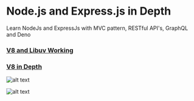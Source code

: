 # Node.js and Express.js in Depth
Learn NodeJs and ExpressJs with MVC pattern, RESTful API's, GraphQL and Deno

### [V8 and Libuv Working](https://chaudharypulkit93.medium.com/how-does-nodejs-work-beginner-to-advanced-event-loop-v8-engine-libuv-threadpool-bbe9b41b5bdd)

### [V8 in Depth](https://hackernoon.com/javascript-v8-engine-explained-3f940148d4ef)

![alt text](https://miro.medium.com/v2/resize:fit:720/format:webp/1*W9scwah0RjkYuUX8byiVIA.png)

![alt text](https://docs.libuv.org/en/v1.x/_images/architecture.png)
